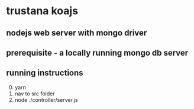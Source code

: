 # trustana koajs

## nodejs web server with mongo driver

## prerequisite - a locally running mongo db server

## running instructions
  0. yarn
  1. nav to src folder
  2. node ./controller/server.js
